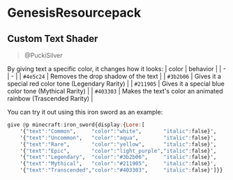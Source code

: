 # GenesisResourcepack

## Custom Text Shader
> @PuckiSilver

By giving text a specific color, it changes how it looks:
| color | behavior |
| - | - |
| `#4e5c24` | Removes the drop shadow of the text |
| `#3b2b06` | Gives it a special red color tone (Legendary Rarity) |
| `#211905` | Gives it a special blue color tone (Mythical Rarity) |
| `#403303` | Makes the text's color an animated rainbow (Trascended Rarity) |

You can try it out using this iron sword as an example:
```hs
give @p minecraft:iron_sword{display:{Lore:[
    '{"text":"Common",     "color":"white",       "italic":false}',
    '{"text":"Uncommon",   "color":"aqua",        "italic":false}',
    '{"text":"Rare",       "color":"yellow",      "italic":false}',
    '{"text":"Epic",       "color":"light_purple","italic":false}',
    '{"text":"Legendary",  "color":"#3b2b06",     "italic":false}',
    '{"text":"Mythical",   "color":"#211905",     "italic":false}',
    '{"text":"Transcended","color":"#403303",     "italic":false}']}}
```
